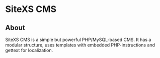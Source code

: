 SiteXS CMS
==========

About
-----

SiteXS CMS is a simple but powerful PHP/MySQL-based CMS. It has a modular structure, uses templates with embedded PHP-instructions and gettext for localization.
